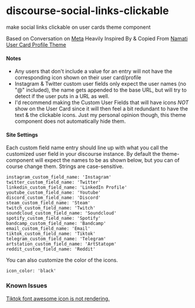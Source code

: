 # discourse-social-links-clickable
make social links clickable on user cards theme component

Based on Conversation on [Meta](https://meta.discourse.org/t/link-custom-user-field-to-external-website/41218)
Heavily Inspired By & Copied From [Namati User Card Profile Theme](https://github.com/LeoMcA/namati-user-card-profile-theme)

#### Notes

- Any users that don't include a value for an entry will not have the corresponding icon shown on their user card/profile
- Instagram & Twitter custom user fields only expect the user names (no "@" included), the name gets appended to the base URL, but will try to detect if the user puts in a URL as well.
- I'd recommend making the Custom User Fields that will have icons *NOT* show on the User Card since it will then feel a bit redundant to have the text & the clickable icons. Just my personal opinion though, this theme component does not automatically hide them.

#### Site Settings

Each custom field name entry should line up with what you call the customized user field in your discourse instance.
By default the theme-component will expect the names to be as shown below, but you can of course change them.
Strings are case-sensitive.
```
instagram_custom_field_name: 'Instagram'
twitter_custom_field_name: 'Twitter'
linkedin_custom_field_name: 'LinkedIn Profile'
youtube_custom_field_name: 'Youtube'
discord_custom_field_name: 'Discord'
steam_custom_field_name: 'Steam'
twitch_custom_field_name: 'Twitch'
soundcloud_custom_field_name: 'Soundcloud'
spotify_custom_field_name: 'Spotify'
bandcamp_custom_field_name: 'Bandcamp'
email_custom_field_name: 'Email'
tiktok_custom_field_name: 'Tiktok'
telegram_custom_field_name: 'Telegram'
artstation_custom_field_name: 'ArtStatopm'
reddit_custom_field_name: 'Reddit'
```
You can also customize the color of the icons.
```
icon_color: 'black'
```

### Known Issues

[Tiktok font awesome icon is not rendering.](https://meta.discourse.org/t/easy-responsive-footer/95818/132)
